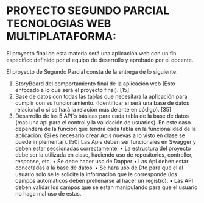 # PROYECTO SEGUNDO PARCIAL TECNOLOGIAS WEB MULTIPLATAFORMA: 
El proyecto final de esta materia será una aplicación web con un fin especifico definido por el equipo de desarrollo y aprobado por el docente. 

El proyecto de Segundo Parcial consta de la entrega de lo siguiente: 
1.	StoryBoard del comportamiento final de la aplicación web (Esto enfocado a lo que será el proyecto final). [15] 
2.	Base de datos con todas las tablas que necesitara la aplicación para cumplir con su funcionamiento. (Identificar si será una base de datos relacional o si se hará la relación más delante en código). [35] 
3.	Desarrollo de las 5 API´s básicas para cada tabla de la base de datos (mas una api para el control y la validación de usuarios). En este caso dependerá de la función que tendrá cada tabla en la funcionalidad de la aplicación. (Si es necesario crear Apis nuevas a lo visto en clase se puede implementar). [50] 
Las Apis deben ser funcionales en Swagger y deben estar seccionadas correctamente. 
•	La estructura del proyecto debe ser la utilizada en clase, haciendo uso de repositorios, controller, response, etc. 
•	Se debe hacer uso de Dapper 
•	Las Api deben estar conectadas a la base de datos. 
•	Se hara uso de Dto para que el al usuario solo se le solicite la informacion que le corresponde (los campos automaticos deben prellenarse al hacer un registro). 
•	Las API deben validar los campos que se estan manipulando para que el usuario no haga mal uso de estas. 
